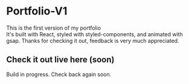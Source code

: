 # Portfolio-V1

This is the first version of my portfolio  
It's built with React, styled with styled-components, and animated with gsap. Thanks for checking it out, feedback is very much appreciated.

## Check it out live here (soon)

Build in progress. Check back again soon.
